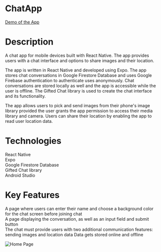 # ChatApp

[Demo of the App](https://drive.google.com/file/d/1uCz8JdDrLe_e0jWNGIH8vDXmbiOosXLK/view?usp=sharing)

# Description

A chat app for mobile devices built with React Native. The app provides users with a chat interface and options to share images and their location.

The app is written in React Native and developed using Expo. The app stores chat conversations in Google Firestore Database and uses Google Firebase authentication to authenticate uses anonymously. Chat conversations are stored locally as well and the app is accessible while the user is offline. The Gifted Chat library is used to create the chat interface and its functionality.

The app allows users to pick and send images from their phone's image library provided the user grants the app permission to access their media library and camera. Users can share their location by enabling the app to read user location data.

# Technologies

React Native
<br/>
Expo
<br />
Google Firestore Database
<br/>
Gifted Chat library
<br/>
Android Studio

# Key Features

A page where users can enter their name and choose a background color for the chat screen before joining chat
<br/>
A page displaying the conversation, as well as an input field and submit button
<br/>
The chat must provide users with two additional communication features: sending images and location data
Data gets stored online and offline

![Home Page](https://user-images.githubusercontent.com/73713860/112708917-82bdb080-8e8b-11eb-81f8-4a1bf91aa8e6.jpg=250x250)
